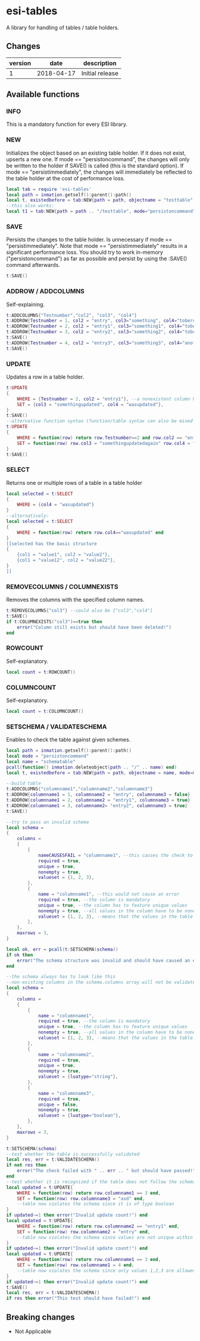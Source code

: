 # esi-tables

A library for handling of tables / table holders.

## Changes

version | date | description
------- | ---- | -----------
1 | 2018-04-17 | Initial release

## Available functions

### INFO

This is a mandatory function for every ESI library.

### NEW

Initializes the object based on an existing table holder. If it does not exist, upserts a new one.
If mode == "persistoncommand", the changes will only be written to the holder if SAVE() is called (this is the standard option). If mode == "persistimmediately", the changes will immediately be reflected to the table holder at the cost of performance loss.

```lua
local tab = require 'esi-tables'
local path = inmation.getself():parent():path()
local t, existedbefore = tab:NEW{path = path, objectname = "testtable", mode="persistimmediately"}
--this also works:
local t1 = tab:NEW{path = path .. "/testtable", mode="persistoncommand"} 
```

### SAVE

Persists the changes to the table holder. Is unnecessary if mode == "persistimmediately". Note that mode == "persistimmediately" results in a significant performance loss. You should try to work in-memory ("persistoncommand") as far as possible and persist by using the :SAVE() command afterwards.

```lua
t:SAVE()
```

### ADDROW / ADDCOLUMNS

Self-explaining.

```lua
t:ADDCOLUMNS{"Testnumber","col2", "col3", "col4"}
t:ADDROW{Testnumber = 1, col2 = "entry", col3="something", col4="toberemoved"}
t:ADDROW{Testnumber = 2, col2 = "entry1", col3="something1", col4="tobeupdated"}
t:ADDROW{Testnumber = 3, col2 = "entry2", col3="something2", col4="tobeselected"}
t:SAVE()
t:ADDROW{Testnumber = 4, col2 = "entry3", col3="something3", col4="anothertest"}
t:SAVE()
```

### UPDATE

Updates a row in a table holder.

```lua
t:UPDATE
{ 
    WHERE = {Testnumber = 2, col2 = "entry1"}, --a nonexistent column here will result in an error
    SET = {col3 = "somethingupdated", col4 = "wasupdated"}, 
}
t:SAVE()
--alternative function syntax (function/table syntax can also be mixed in WHERE and SET)
t:UPDATE
{ 
    WHERE = function(row) return row.Testnumber==2 and row.col2 == "entry1" end,
    SET = function(row) row.col3 = "somethingupdatedagain" row.col4 = "wasupdatedagain" end, 
}
t:SAVE()
```

### SELECT

Returns one or multiple rows of a table in a table holder

```lua
local selected = t:SELECT
{ 
    WHERE = {col4 = "wasupdated"} 
}
--alternatively:
local selected = t:SELECT
{ 
    WHERE = function(row) return row.col4=="wasupdated" end 
}
[[selected has the basic structure
{
    {col1 = "value1", col2 = "value2"},
    {col1 = "value12", col2 = "value22"},
}
]]
```



### REMOVECOLUMNS / COLUMNEXISTS

Removes the columns with the specified column names.

```lua
t:REMOVECOLUMNS{"col3"} --could also be {"col3","col4"}
t:SAVE()
if t:COLUMNEXISTS("col3")==true then 
    error("Column still exists but should have been deleted!")
end
```

### ROWCOUNT

Self-explanatory.

```lua
local count = t:ROWCOUNT()
```

### COLUMNCOUNT

Self-explanatory.

```lua
local count = t:COLUMNCOUNT()
```

### SETSCHEMA / VALIDATESCHEMA

Enables to check the table against given schemes.

```lua
local path = inmation.getself():parent():path()
local mode = "persistoncommand"
local name = "schematable"
pcall(function() inmation.deleteobject(path .. "/" .. name) end)
local t, existedbefore = tab:NEW{path = path, objectname = name, mode=mode}

--build table
t:ADDCOLUMNS{"columnname1","columnname2","columnname3"}
t:ADDROW{columnname1 = 1, columnname2 = "entry", columnname3 = false}
t:ADDROW{columnname1 = 2, columnname2 = "entry1", columnname3 = true}
t:ADDROW{columnname1 = 3, columnname2= "entry2", columnname3 = true}
t:SAVE()

--try to pass an invalid schema
local schema =
{
    columns = 
    {
        {
            nameCAUSESFAIL = "columnname1", --this causes the check to fail
            required = true,
            unique = true,
            nonempty = true,
            valueset = {1, 2, 3},
        },
        {
            name = "columnname1", --this would not cause an error
            required = true, --the column is mandatory
            unique = true, --the column has to feature unique values
            nonempty = true, --all values in the column have to be nonempty
            valueset = {1, 2, 3}, --means that the values in the table have to be either 1, 2 or 3
        },
    },
    maxrows = 3,
}

local ok, err = pcall(t:SETSCHEMA(schema))
if ok then
    error("The schema structure was invalid and should have caused an error!")
end

--the schema always has to look like this
--non-existing columns in the schema.columns array will not be validated in the table (i.e. the table can have more columns than shown here)
local schema =
{
    columns = 
    {
        {
            name = "columnname1",
            required = true, --the column is mandatory
            unique = true, --the column has to feature unique values
            nonempty = true, --all values in the column have to be nonemoty
            valueset = {1, 2, 3}, --means that the values in the table have to be either 1, 2 or 3
        },
        {
            name = "columnname2",
            required = true,
            unique = true,
            nonempty = true,
            valueset = {luatype="string"},
        },
        {
            name = "columnname3",
            required = true,
            unique = false,
            nonempty = true,
            valueset = {luatype="boolean"},
        },
    },
    maxrows = 3,
}

t:SETSCHEMA(schema)
--test whether the table is successfully validated
local res, err = t:VALIDATESCHEMA()
if not res then
    error("The check failed with " .. err .. " but should have passed!")
end
--test whether it is recognized if the table does not follow the schema
local updated = t:UPDATE{
    WHERE = function(row) return row.columnname1 == 3 end,
    SET = function(row) row.columnname3 = "asd" end, 
    --table now violates the schema since it is of type boolean
}
if updated~=1 then error("Invalid update count!") end
local updated = t:UPDATE{
    WHERE = function(row) return row.columnname2 == "entry1" end,
    SET = function(row) row.columnname2 = "entry" end, 
    --table now violates the schema since values are not unique within the column anymore
}
if updated~=1 then error("Invalid update count!") end
local updated = t:UPDATE{
    WHERE = function(row) return row.columnname1 == 3 end,
    SET = function(row) row.columnname1 = 4 end, 
    --table now violates the schema since only values 1,2,3 are allowed
}
if updated~=1 then error("Invalid update count!") end
t:SAVE()
local res, err = t:VALIDATESCHEMA()
if res then error("This test should have failed!") end
```

## Breaking changes

- Not Applicable